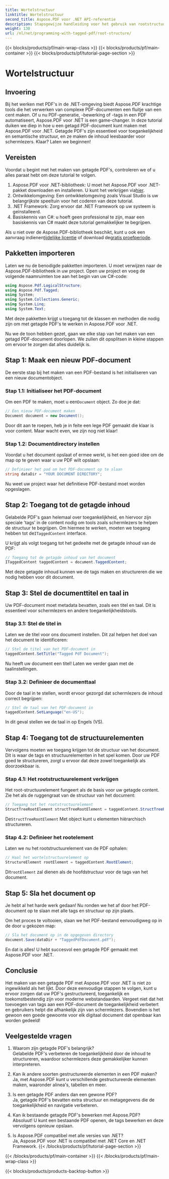```yaml
---
title: Wortelstructuur
linktitle: Wortelstructuur
second_title: Aspose.PDF voor .NET API-referentie
description: Stapsgewijze handleiding voor het gebruik van rootstructuurelementen met Aspose.PDF voor .NET om toegang te krijgen tot de root en StructTreeRoot-objecten van het PDF-document.
weight: 130
url: /nl/net/programming-with-tagged-pdf/root-structure/
---
```


{{< blocks/products/pf/main-wrap-class >}}
{{< blocks/products/pf/main-container >}}
{{< blocks/products/pf/tutorial-page-section >}}

# Wortelstructuur

## Invoering

Bij het werken met PDF's in de .NET-omgeving biedt Aspose.PDF krachtige tools die het verwerken van complexe PDF-documenten een fluitje van een cent maken. Of u nu PDF-generatie, -bewerking of -tags in een PDF automatiseert, Aspose.PDF voor .NET is een game-changer. In deze tutorial duiken we diep in hoe u een getagd PDF-document kunt maken met Aspose.PDF voor .NET. Getagde PDF's zijn essentieel voor toegankelijkheid en semantische structuur, en ze maken de inhoud leesbaarder voor schermlezers. Klaar? Laten we beginnen!

## Vereisten

Voordat u begint met het maken van getagde PDF's, controleren we of u alles paraat hebt om deze tutorial te volgen.

1.  Aspose.PDF voor .NET-bibliotheek: U moet het Aspose.PDF voor .NET-pakket downloaden en installeren. U kunt het verkrijgen via[hier](https://releases.aspose.com/pdf/net/).
2. Ontwikkelomgeving: Een ontwikkelomgeving zoals Visual Studio is uw belangrijkste speeltuin voor het coderen van deze tutorial.
3. .NET Framework: Zorg ervoor dat .NET Framework op uw systeem is geïnstalleerd.
4. Basiskennis van C#: u hoeft geen professional te zijn, maar een basiskennis van C# maakt deze tutorial gemakkelijker te begrijpen.

 Als u niet over de Aspose.PDF-bibliotheek beschikt, kunt u ook een aanvraag indienen[tijdelijke licentie](https://purchase.aspose.com/temporary-license/) of download de[gratis proefperiode](https://releases.aspose.com/).

## Pakketten importeren

Laten we nu de benodigde pakketten importeren. U moet verwijzen naar de Aspose.PDF-bibliotheek in uw project. Open uw project en voeg de volgende naamruimten toe aan het begin van uw C#-code:

```csharp
using Aspose.Pdf.LogicalStructure;
using Aspose.Pdf.Tagged;
using System;
using System.Collections.Generic;
using System.Linq;
using System.Text;
```

Met deze pakketten krijgt u toegang tot de klassen en methoden die nodig zijn om met getagde PDF's te werken in Aspose.PDF voor .NET.

Nu we de toon hebben gezet, gaan we elke stap van het maken van een getagd PDF-document doorlopen. We zullen dit opsplitsen in kleine stappen om ervoor te zorgen dat alles duidelijk is.

## Stap 1: Maak een nieuw PDF-document

De eerste stap bij het maken van een PDF-bestand is het initialiseren van een nieuw documentobject.

### Stap 1.1: Initialiseer het PDF-document
 Om een PDF te maken, moet u een`Document` object. Zo doe je dat:

```csharp
// Een nieuw PDF-document maken
Document document = new Document();
```

Door dit aan te roepen, heb je in feite een lege PDF gemaakt die klaar is voor content. Maar wacht even, we zijn nog niet klaar!

### Stap 1.2: Documentdirectory instellen
Voordat u het document opslaat of ermee werkt, is het een goed idee om de map op te geven waar u uw PDF wilt opslaan:

```csharp
// Definieer het pad om het PDF-document op te slaan
string dataDir = "YOUR DOCUMENT DIRECTORY";
```

Nu weet uw project waar het definitieve PDF-bestand moet worden opgeslagen.

## Stap 2: Toegang tot de getagde inhoud

 Gelabelde PDF's gaan helemaal over toegankelijkheid, en hiervoor zijn speciale 'tags' in de content nodig om tools zoals schermlezers te helpen de structuur te begrijpen. Om hiermee te werken, moeten we toegang hebben tot de`ITaggedContent` interface.

U krijgt als volgt toegang tot het gedeelte met de getagde inhoud van de PDF:

```csharp
// Toegang tot de getagde inhoud van het document
ITaggedContent taggedContent = document.TaggedContent;
```

Met deze getagde inhoud kunnen we de tags maken en structureren die we nodig hebben voor dit document.

## Stap 3: Stel de documenttitel en taal in

Uw PDF-document moet metadata bevatten, zoals een titel en taal. Dit is essentieel voor schermlezers en andere toegankelijkheidstools.

### Stap 3.1: Stel de titel in
Laten we de titel voor ons document instellen. Dit zal helpen het doel van het document te identificeren:

```csharp
// Stel de titel van het PDF-document in
taggedContent.SetTitle("Tagged Pdf Document");
```

Nu heeft uw document een titel! Laten we verder gaan met de taalinstellingen.

### Stap 3.2: Definieer de documenttaal
Door de taal in te stellen, wordt ervoor gezorgd dat schermlezers de inhoud correct begrijpen:

```csharp
// Stel de taal van het PDF-document in
taggedContent.SetLanguage("en-US");
```

In dit geval stellen we de taal in op Engels (VS).

## Stap 4: Toegang tot de structuurelementen

Vervolgens moeten we toegang krijgen tot de structuur van het document. Dit is waar de tags en structuurelementen in het spel komen. Door uw PDF goed te structureren, zorgt u ervoor dat deze zowel toegankelijk als doorzoekbaar is.

### Stap 4.1: Het rootstructuurelement verkrijgen
Het root-structuurelement fungeert als de basis voor uw getagde content. Zie het als de ruggengraat van de structuur van het document:

```csharp
// Toegang tot het rootstructuurelement
StructTreeRootElement structTreeRootElement = taggedContent.StructTreeRootElement;
```

 De`StructTreeRootElement` Met object kunt u elementen hiërarchisch structureren.

### Stap 4.2: Definieer het rootelement
Laten we nu het rootstructuurelement van de PDF ophalen:

```csharp
// Haal het wortelstructuurelement op
StructureElement rootElement = taggedContent.RootElement;
```

 Dit`rootElement` zal dienen als de hoofdstructuur voor de tags van het document.

## Stap 5: Sla het document op

Je hebt al het harde werk gedaan! Nu ronden we het af door het PDF-document op te slaan met alle tags en structuur op zijn plaats.

Om het proces te voltooien, slaan we het PDF-bestand eenvoudigweg op in de door u gekozen map:

```csharp
// Sla het document op in de opgegeven directory
document.Save(dataDir + "TaggedPdfDocument.pdf");
```

En dat is alles! U hebt succesvol een getagde PDF gemaakt met Aspose.PDF voor .NET. 

## Conclusie

Het maken van een getagde PDF met Aspose.PDF voor .NET is niet zo ingewikkeld als het lijkt. Door deze eenvoudige stappen te volgen, kunt u ervoor zorgen dat uw PDF's gestructureerd, toegankelijk en toekomstbestendig zijn voor moderne webstandaarden. Vergeet niet dat het toevoegen van tags aan een PDF-document de toegankelijkheid verbetert en gebruikers helpt die afhankelijk zijn van schermlezers. Bovendien is het gewoon een goede gewoonte voor elk digitaal document dat openbaar kan worden gedeeld!

## Veelgestelde vragen

1. Waarom zijn getagde PDF's belangrijk?  
   Gelabelde PDF's verbeteren de toegankelijkheid door de inhoud te structureren, waardoor schermlezers deze gemakkelijker kunnen interpreteren.

2. Kan ik andere soorten gestructureerde elementen in een PDF maken?  
   Ja, met Aspose.PDF kunt u verschillende gestructureerde elementen maken, waaronder alinea's, tabellen en meer.

3. Is een getagde PDF anders dan een gewone PDF?  
   Ja, getagde PDF's bevatten extra structuur en metagegevens die de toegankelijkheid en navigatie verbeteren.

4. Kan ik bestaande getagde PDF's bewerken met Aspose.PDF?  
   Absoluut! U kunt een bestaande PDF openen, de tags bewerken en deze vervolgens opnieuw opslaan.

5. Is Aspose.PDF compatibel met alle versies van .NET?  
   Ja, Aspose.PDF voor .NET is compatibel met .NET Core en .NET Framework.
{{< /blocks/products/pf/tutorial-page-section >}}

{{< /blocks/products/pf/main-container >}}
{{< /blocks/products/pf/main-wrap-class >}}

{{< blocks/products/products-backtop-button >}}
